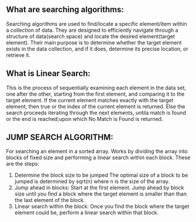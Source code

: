 What are searching algorithms:
---------------------------------
Searching algorithms are used to find/locate a specific element/item within a collection of data. They are designed
to efficiently navigate through a structure of data(search space) and locate the desired element(target element). Their main purpose is to determine whether the target element exists in the data collection, and if it does, determine its precise location, or retrieve it.

What is Linear Search:
-----------------------
This is the process of sequentially examining each element in the data set, one after the other, starting from the first element, and comparing it to the target element. If the current element matches exactly with the target element, then true or the index of the current element is returned. Else the search proceeds iterating through the next elements, untila match is found or  the end is reached;upon which No Match is Found is returned.


JUMP SEARCH ALGORITHM:
--------------------------
For searching an element in a sorted array.
Works by dividing the array into blocks of fixed size and performing a linear search within each block.
These are the steps:
1. Determine the block size to be jumped
	The optimal size of a block to be jumped is determined by sqrt(n) where n is the size of the array.
2. Jump ahead in blocks: Start at the first element. Jump ahead by block size until you find a block where the
	target element is smaller than than the last element of the block.
3. Linear search within the block: Once you find the block where the target element could be,
	perform a linear search within that block.
